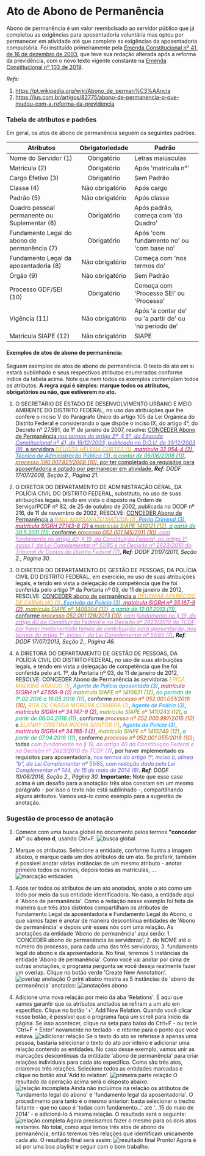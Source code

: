 # Ato de Abono de Permanência

[//]: # (Paleta de cores usada nos destaques dos exemplos obtida em http://tsitsul.in/blog/coloropt/)

[//]: # (Atributos extras encontrados durante a elaboração desse doc: CARREIRA e ETAPA)

Abono de permanência é um valor reembolsado ao servidor público que já completou as exigências para aposentadoria voluntária mas optou por permanecer em atividade até que complete as exigências da aposentadoria compulsória. Foi instituído primeiramente pela <a href="http://www.planalto.gov.br/ccivil_03/constituicao/emendas/emc/emc41.htm">Emenda Constitucional nº 41, de 16 de dezembro de 2003</a>, que teve sua redação alterada após a reforma da previdência, com o novo texto vigente constante na <a href="http://www.planalto.gov.br/ccivil_03/constituicao/emendas/emc/emc103.htm">Emenda Constitucional nº 103 de 2019</a>.

_Refs:_ 
1. <a href="https://pt.wikipedia.org/wiki/Abono_de_perman%C3%AAncia">https://pt.wikipedia.org/wiki/Abono_de_perman%C3%AAncia</a>
2. <a href="https://jus.com.br/artigos/82775/abono-de-permanencia-o-que-mudou-com-a-reforma-da-previdencia">https://jus.com.br/artigos/82775/abono-de-permanencia-o-que-mudou-com-a-reforma-da-previdencia</a>


### Tabela de atributos e padrões
Em geral, os atos de abono de permanência seguem os seguintes padrões.

| Atributos     | Obrigatoriedade | Padrão        |
| ------------- |:-------------:| --------------- |
| Nome do Servidor (1)    | Obrigatório | Letras maiúsculas |
| Matrícula (2) | Obrigatório | Após 'matrícula n°' |
| Cargo Efetivo (3) | Obrigatório | Sem Padrão |
| Classe (4) | Não obrigatório | Após cargo |
| Padrão (5) | Não obrigatório | Após classe |
| Quadro pessoal permanente ou Suplementar (6) | Obrigatório | Após padrão, começa com 'do Quadro' |
| Fundamento Legal do abono de permanência (7) | Obrigatório | Após 'com fundamento no' ou 'com base no' |
| Fundamento Legal da aposentadoria (8) | Não obrigatório | Começa com 'nos termos do' |
| Órgão (9) | Não obrigatório | Sem Padrão |
| Processo GDF/SEI (10) | Obrigatório | Começa com 'Processo SEI' ou 'Processo' |
| Vigência (11) | Não obrigatório | Após 'a contar de' ou 'a partir de' ou 'no período de' |
| Matricula SIAPE (12) | Não obrigatório | SIAPE |

#### Exemplos de atos de abono de permanência:
Seguem exemplos de atos de abono de permanência. O texto do ato em si estará sublinhado e seus respectivos atributos enumerados conforme índice da tabela acima. Note que nem todos os exemplos contemplam todos os atributos. **A regra aqui é simples: marque todos os atributos, obrigatórios ou não, que estiverem no ato.**

1. O SECRETÁRIO DE ESTADO DE DESENVOLVIMENTO URBANO E MEIO AMBIENTE DO DISTRITO FEDERAL, no uso das atribuições que lhe confere o inciso V do Parágrafo Único do artigo 105 da Lei Orgânica do Distrito Federal e considerando o que dispõe o inciso IX, do artigo 4°, do Decreto n° 27.591, de 1° de janeiro de 2007, resolve:
<ins>CONCEDER Abono de Permanência <span style="color:#5954D6"> *nos termos do artigo 2º, § 5º, da Emenda Constitucional nº 41, de 19/12/2003, publicada no D.O.U. de 31/12/2003 (8)*</span>, a servidora <span style="color:#EBAC23">*DEUSITA HELENA CORTES (1)*</span>, <span style="color:#B80058"> *matrícula 32.054-4 (2)*</span>, <span style="color:#008CF9"> *Técnico de Administração Pública (3)*</span>, <span style="color:#00A76C">*a contar de 06/06/2008 (11)*</span>, <span style="color:#B24502"> *processo 390.007.821/2008 (10)*</span>, por ter completado os requisitos para aposentadoria e optado por permanecer em atividade.</ins>
_**Ref**: DODF 17/07/2008, Seção 2., Página 21._

2. O DIRETOR DO DEPARTAMENTO DE ADMINISTRAÇÃO GERAL, DA POLÍCIA CIVIL DO DISTRITO FEDERAL, substituto, no uso de suas atribuições legais, tendo em vista o disposto na Ordem de Serviço/PCDF nº 82, de 25 de outubro de 2002, publicada no DODF nº 216, de 11 de novembro de 2002, RESOLVE:
<ins>CONCEDER Abono de Permanência a <span style="color:#EBAC23">*RAUL MASSAKAZU MATUDA (1)*</span>, <span style="color:#008CF9"> *Perito Criminal (3)*</span>, <span style="color:#B80058"> *matrícula SIGRH 27.143-8 (2)*</span> e <span style="color:#878500"> *matrícula SIAPE 1410121 (12)*</span>, <span style="color:#00A76C">*a partir de 30.5.2011 (11)*</span>, conforme <span style="color:#B24502"> *processo 052.001.145/2011 (10)*</span>, <span style="color:#D163E6">*com fundamento no artigo 40, § 19, da Constituição Federal, no artigo 1º, inciso I, da Lei Complementar nº 51/85 e na Decisão nº 2623/2010 do Tribunal de Contas do Distrito Federal (7)*</span>.</ins>
_**Ref**: DODF 21/07/2011, Seção 2., Página 30._

3. O DIRETOR DO DEPARTAMENTO DE GESTÃO DE PESSOAS, DA POLÍCIA CIVIL DO DISTRITO FEDERAL, em exercício, no uso de suas atribuições legais, e tendo em vista a delegação de competência que lhe foi conferida pelo artigo 1º da Portaria nº 03, de 11 de janeiro de 2012, RESOLVE:
<ins>CONCEDER abono de permanência a <span style="color:#EBAC23">*DEUSMAR APARECIDO DE CARVALHO (1)*</span>, <span style="color:#008CF9"> *Escrivão de Polícia (3)*</span>, <span style="color:#B80058"> *matrícula SIGRH nº 35.167-9 (2)*</span>, <span style="color:#878500"> *matrícula SIAPE nº 1409304 (12)*</span>, <span style="color:#00A76C">*a partir de 12.07.2013 (11)*</span>, conforme <span style="color:#B24502"> *processo 052.001.128/2013 (10)*</span>, <span style="color:#D163E6">*com fundamento no § 19, do artigo 40 da Constituição Federal e na Decisão nº 2623/2010 do TCDF, por haver implementado tempo de contribuição para aposentação, nos termos do artigo 1º, inciso I, da Lei Complementar nº 51/85 (7)*</span>.</ins>
_**Ref**: DODF 17/07/2013, Seção 2., Página 46._

4. A DIRETORA DO DEPARTAMENTO DE GESTÃO DE PESSOAS, DA POLÍCIA CIVIL DO DISTRITO FEDERAL, no uso de suas atribuições legais, e tendo em vista a delegação de competência que lhe foi conferida pelo art. 1º, da Portaria nº 03, de 11 de janeiro de 2012, RESOLVE:
CONCEDER Abono de Permanência às servidoras <span style="color:#EBAC23">*ERICA MALKINE ARAUJO (1)*</span>, <span style="color:#008CF9"> *Agente de Polícia aposentada (3)*</span>, <span style="color:#B80058"> *matrícula SIGRH nº 47.559-9 (2)*</span> <span style="color:#878500"> *matrícula SIAPE nº 1410621 (12)*</span>, <span style="color:#00A76C">*no período de 1º.02.2016 a 16.05.2016 (11)*</span>, conforme <span style="color:#B24502"> *processo nº 052.001.051/2016 (10)*</span>; <span style="color:#EBAC23">*RITA DE CÁSSIA MOREIRA COIMBRA (1)*</span>, <span style="color:#008CF9"> *Agente de Polícia (3)*</span>, <span style="color:#B80058"> *matrícula SIGRH nº 34.147-9 (2)*</span>, <span style="color:#878500"> *matrícula SIAPE nº 1410243 (12)*</span>, <span style="color:#00A76C">*a partir de 06.04.2016 (11)*</span>, conforme <span style="color:#B24502"> *processo nº 052.000.997/2016 (10)*</span> e <span style="color:#EBAC23">*ELANNY CRISTINA ROCHA SANTOS (1)*</span>, <span style="color:#008CF9"> *Agente de Polícia (3)*</span>, <span style="color:#B80058"> *matrícula SIGRH nº 34.185-1 (2)*</span>, <span style="color:#878500"> *matrícula SIAPE nº 1410249 (12)*</span>, <span style="color:#00A76C">*a partir de 07.04.2016 (11)*</span>, conforme <span style="color:#B24502"> *processo nº 052.001.055/2016 (10)*</span>; todas <span style="color:#D163E6">*com fundamento no § 19, do artigo 40 da Constituição Federal e na Decisão nº 2623/2010 do TCDF (7)*</span>, por haver implementado os requisitos para aposentadoria, <span style="color:#5954D6"> *nos termos do artigo 1º, inciso II, alínea "b", da Lei Complementar nº 51/85, com redação dada pela Lei Complementar nº 144, de 15 de maio de 2014 (8)*</span>.
_**Ref**: DODF 10/06/2016, Seção 2., Página 30._
**Importante:** Note que esse caso acima é um desafio para a anotação: três atos constam em um mesmo parágrafo - por isso o texto não está sublinhado -, compartilhando alguns atributos. Vamos usá-lo como exemplo para a sugestão de anotação.

### Sugestão de processo de anotação

1. Comece com uma busca global no documento pelos termos **"conceder ab"** ou **abono d**, usando Ctrl+F.
![busca global](abono_perm1.png "busca global")

2. Marque os atributos. Selecione a entidade, conforme ilustra a imagem abaixo, e marque cada um dos atributos de um ato. Se preferir, também é possível anotar várias instâncias de um mesmo atributo - anotar primeiro todos os nomes, depois todas as matrículas, ...
![marcação entidades](abono_perm2.png "marcação entidades")

3. Após ter todos os atributos de um ato anotados, anote o ato como um todo por meio da sua entidade identificadora. No caso, a entidade aqui é 'Abono de permanência'. Como a redação nesse exemplo foi feita de maneira que três atos distintos compartilham os atributos de Fundamento Legal da aposentadoria e Fundamento Legal do Abono, o que vamos fazer é anotar de maneira descontínua entidades de 'Abono de permanência' e depois unir esses nós com uma relação. As anotações da entidade 'Abono de permanência' aqui serão: 1. 'CONCEDER abono de permanência às servidoras'; 2. do NOME até o número do processo, para cada uma das três servidoras; 3. fundamento legal do abono e da aposentadoria. No final, teremos 5 instâncias da entidade 'Abono de permanência'. Como você vai anotar por cima de outras anotações, o programa pergunta se você deseja realmente fazer um overlap. Clique no botão verde 'Create New Annotation'.
![overlap anotação](abono_perm3.png "overlap anotação")
O print abaixo mostra as 5 instâncias de 'abono de permanência' anotadas:
![anotações abono](abono_perm4.png "anotações abono")

4. Adicione uma nova relação por meio da aba 'Relations'. É aqui que vamos garantir que os atributos anotados se refiram a um ato em específico. Clique no botão '+', Add New Relation. Quando você clicar nesse botão, é possível que o programa faça um scroll para início da página. Se isso acontecer, clique na seta para baixo do Ctrl+F - ou tecle 'Ctrl+F + Enter' novamente no teclado - e retorne para o ponto que você estava.
![adicionar relação](abono_perm5.png "adicionar relação")
Se o texto do ato se referisse à apenas uma pessoa, bastaria selecionar o texto do ato por inteiro e adicionar uma relação contendo as entidades. No caso desse exemplo, vamos unir as marcações descontínuas da entidade 'abono de permanência' para criar relações individuais para cada ato específico. Como são três atos, criaremos três relações. Selecione todos as entidades marcadas e clique no botão azul 'Add to relation'.
![primeira parte relação](abono_perm6.png "primeira parte relação")
O resultado da operação acima será o disposto abaixo:
![relação incompleta](abono_perm7.png "relação incompleta")
Ainda não incluímos na relação os atributos de 'fundamento legal do abono' e 'fundamento legal da aposentadoria'. O procedimento para tanto é o mesmo anterior: basta selecionar o trecho faltante - que no caso é 'todas com fundamento...' até '...15 de maio de 2014' - e adicioná-lo à mesma relação. O resultado será o seguinte:
![relação completa](abono_perm8.png "relação completa")
Agora precisamos fazer o mesmo para os dois atos restantes. No total, como aqui temos três atos de abono de permanência, então teremos três relações que identificam unicamente cada ato. O resultado final será assim:
![resultado final](abono_perm9.png "resultado final")
Pronto! Agora é só por uma boa playlist e seguir com o bom trabalho.